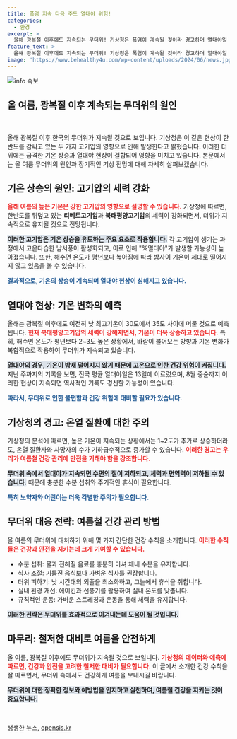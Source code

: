```yaml
---
title: 폭염 지속 다음 주도 열대야 위험!
categories:
  - 환경
excerpt: >
  올해 광복절 이후에도 지속되는 무더위! 기상청은 폭염이 계속될 것이라 경고하며 열대야일 역대 기록을 경신할 가능성이 높다고 전했습니다. 더위에 대한 경각심이 필요합니다!
feature_text: >
  올해 광복절 이후에도 지속되는 무더위! 기상청은 폭염이 계속될 것이라 경고하며 열대야일 역대 기록을 경신할 가능성이 높다고 전했습니다. 더위에 대한 경각심이 필요합니다!
image: 'https://www.behealthy4u.com/wp-content/uploads/2024/06/news.jpg'
---
```


<p><img src="https://www.behealthy4u.com/wp-content/uploads/2024/06/news.jpg" alt="info 속보" /></p>

<h2 data-ke-size="size26">올 여름, 광복절 이후 계속되는 무더위의 원인</h2>

<p data-ke-size="size16">&nbsp;</p>

<p>올해 광복절 이후 한국의 무더위가 지속될 것으로 보입니다. 기상청은 이 같은 현상이 한반도를 감싸고 있는 두 가지 고기압의 영향으로 인해 발생한다고 밝혔습니다. 이러한 더위에는 급격한 기온 상승과 열대야 현상이 결합되어 영향을 미치고 있습니다. 본문에서는 올 여름 무더위의 원인과 장기적인 기상 전망에 대해 자세히 살펴보겠습니다.</p>

<h2 data-ke-size="size26">기온 상승의 원인: 고기압의 세력 강화</h2>

<p><b><span style="color: #ee2323;">올해 여름의 높은 기온은 강한 고기압의 영향으로 설명할 수 있습니다.</span></b> 기상청에 따르면, 한반도를 뒤덮고 있는 <b>티베트고기압</b>과 <b>북태평양고기압</b>의 세력이 강화되면서, 더위가 지속적으로 유지될 것으로 전망됩니다. </p>

<p><b><span style="background-color: #21538527;">이러한 고기압은 기온 상승을 유도하는 주요 요소로 작용합니다.</span></b> 각 고기압이 생기는 과정에서 고온다습한 남서풍이 활성화되고, 이로 인해 "%열대야"가 발생할 가능성이 높아졌습니다. 또한, 해수면 온도가 평년보다 높아짐에 따라 밤사이 기온이 제대로 떨어지지 않고 있음을 볼 수 있습니다. </p>

<p><b><span style="color: #1a5490;">결과적으로, 기온의 상승이 계속되며 열대야 현상이 심해지고 있습니다.</span></b></p>

<h2 data-ke-size="size26">열대야 현상: 기온 변화의 예측</h2>

<p>올해는 광복절 이후에도 여전히 낮 최고기온이 30도에서 35도 사이에 머물 것으로 예측됩니다. <b><span style="color: #ee2323;">현재 북태평양고기압의 세력이 강해지면서, 기온이 더욱 상승하고 있습니다.</span></b> 특히, 해수면 온도가 평년보다 2~3도 높은 상황에서, 바람이 불어오는 방향과 기온 변화가 복합적으로 작용하여 무더위가 지속되고 있습니다.</p>

<p><b><span style="background-color: #21538527;">열대야의 경우, 기온이 밤새 떨어지지 않기 때문에 고온으로 인한 건강 위험이 커집니다.</span></b> 지난 주까지의 기록을 보면, 전국 평균 열대야일은 13일에 이르렀으며, 8월 중순까지 이러한 현상이 지속되면 역사적인 기록도 경신할 가능성이 있습니다. </p>

<p><b><span style="color: #1a5490;">따라서, 무더위로 인한 불편함과 건강 위험에 대비할 필요가 있습니다.</span></b></p>

<h2 data-ke-size="size26">기상청의 경고: 온열 질환에 대한 주의</h2>

<p>기상청의 분석에 따르면, 높은 기온이 지속되는 상황에서는 1~2도가 추가로 상승하더라도, 온열 질환자와 사망자의 수가 기하급수적으로 증가할 수 있습니다. <b><span style="color: #ee2323;">이러한 경고는 우리가 여름철 건강 관리에 만전을 기해야 함을 강조합니다.</span></b></p>

<p><b><span style="background-color: #21538527;">무더위 속에서 열대야가 지속되면 수면의 질이 저하되고, 체력과 면역력이 저하될 수 있습니다.</span></b> 때문에 충분한 수분 섭취와 주기적인 휴식이 필요합니다. </p>

<p><b><span style="color: #1a5490;">특히 노약자와 어린이는 더욱 각별한 주의가 필요합니다.</span></b></p>

<h2 data-ke-size="size26">무더위 대응 전략: 여름철 건강 관리 방법</h2>

<p>올 여름의 무더위에 대처하기 위해 몇 가지 간단한 건강 수칙을 소개합니다. <b><span style="color: #ee2323;">이러한 수칙들은 건강과 안전을 지키는데 크게 기여할 수 있습니다.</span></b></p>

<ul>
    <li>수분 섭취: 물과 전해질 음료를 충분히 마셔 체내 수분을 유지합니다.</li>
    <li>식사 조절: 기름진 음식보다 가벼운 식사를 권장합니다.</li>
    <li>더위 피하기: 낮 시간대의 외출을 최소화하고, 그늘에서 휴식을 취합니다.</li>
    <li>실내 환경 개선: 에어컨과 선풍기를 활용하여 실내 온도를 낮춥니다.</li>
    <li>규칙적인 운동: 가벼운 스트레칭과 운동을 통해 체력을 유지합니다.</li>
</ul>

<p><b><span style="background-color: #21538527;">이러한 전략은 무더위를 효과적으로 이겨내는데 도움이 될 것입니다.</span></b></p>

<h2 data-ke-size="size26">마무리: 철저한 대비로 여름을 안전하게</h2>

<p>올 여름, 광복절 이후에도 무더위가 지속될 것으로 보입니다. <b><span style="color: #ee2323;">기상청의 데이터와 예측에 따르면, 건강과 안전을 고려한 철저한 대비가 필요합니다.</span></b> 이 글에서 소개한 건강 수칙을 잘 따르면서, 무더위 속에서도 건강하게 여름을 보내시길 바랍니다.</p>

<p><b><span style="background-color: #21538527;">무더위에 대한 정확한 정보와 예방법을 인지하고 실천하여, 여름철 건강을 지키는 것이 중요합니다.</span></b></p>

<p data-ke-size="size16">&nbsp;</p>
생생한 뉴스, <a href="https://opensis.kr" rel="dofollow">opensis.kr</a>


